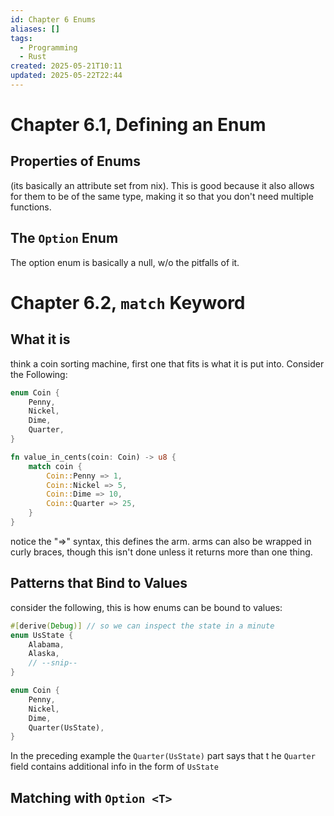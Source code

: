 ```yaml
---
id: Chapter 6 Enums
aliases: []
tags:
  - Programming
  - Rust
created: 2025-05-21T10:11
updated: 2025-05-22T22:44
---
```


# Chapter 6.1, Defining an Enum

## Properties of Enums

(its basically an attribute set from nix). This is good because it also allows for them to be of the same type, making it so that you don't need multiple functions.

## The `Option` Enum

The option enum is basically a null, w/o the pitfalls of it.

# Chapter 6.2, `match` Keyword

## What it is

think a coin sorting machine, first one that fits is what it is put into. Consider the Following:

```rust
enum Coin {
    Penny,
    Nickel,
    Dime,
    Quarter,
}

fn value_in_cents(coin: Coin) -> u8 {
    match coin {
        Coin::Penny => 1,
        Coin::Nickel => 5,
        Coin::Dime => 10,
        Coin::Quarter => 25,
    }
}

```

notice the "=>" syntax, this defines the arm. arms can also be wrapped in curly braces, though this isn't done unless it returns more than one thing.

## Patterns that Bind to Values

consider the following, this is how enums can be bound to values:

```rust
#[derive(Debug)] // so we can inspect the state in a minute
enum UsState {
    Alabama,
    Alaska,
    // --snip--
}

enum Coin {
    Penny,
    Nickel,
    Dime,
    Quarter(UsState),
}
```

In the preceding example the `Quarter(UsState)` part says that t he `Quarter` field contains additional info in the form of `UsState`

## Matching with `Option <T>`
